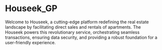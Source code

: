 # Houseek_GP
Welcome to Houseek, a cutting-edge platform redefining the real estate landscape by facilitating direct sales and rentals of apartments. The Houseek powers this revolutionary service, orchestrating seamless transactions, ensuring data security, and providing a robust foundation for a user-friendly experience.
